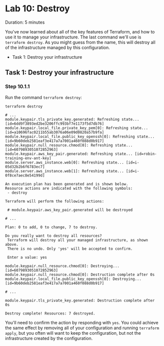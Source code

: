 # Lab 10: Destroy

Duration: 5 minutes

You've now learned about all of the key features of Terraform, and how to use it
to manage your infrastructure. The last command we'll use is `terraform
destroy`. As you might guess from the name, this will destroy all of the
infrastructure managed by this configuration.

- Task 1: Destroy your infrastructure

## Task 1: Destroy your infrastructure

### Step 10.1.1

Run the command `terraform destroy`:

```shell
terraform destroy
```

```text
# ...
module.keypair.tls_private_key.generated: Refreshing state... [id=6dd9f3893ed2be3206ffc993bf7e1173f5d7db76]
module.keypair.local_file.private_key_pem[0]: Refreshing state... [id=a10696fac0211b55ab3076a06e09d0820a57b9fa]
module.keypair.local_file.public_key_openssh[0]: Refreshing state... [id=9b60deb2581eaf3e417a7a7001a460f088d0b917]
module.keypair.null_resource.chmod[0]: Refreshing state... [id=6079893051072852963]
module.keypair.aws_key_pair.generated: Refreshing state... [id=robin-training-env-ant-key]
module.server.aws_instance.web[0]: Refreshing state... [id=i-05d32b2b6f6783ec7]
module.server.aws_instance.web[1]: Refreshing state... [id=i-0f8ce7aec8e54199d]

An execution plan has been generated and is shown below.
Resource actions are indicated with the following symbols:
 - destroy

Terraform will perform the following actions:

 # module.keypair.aws_key_pair.generated will be destroyed

# ...

Plan: 0 to add, 0 to change, 7 to destroy.

Do you really want to destroy all resources?
 Terraform will destroy all your managed infrastructure, as shown above.
 There is no undo. Only 'yes' will be accepted to confirm.

 Enter a value: yes

module.keypair.null_resource.chmod[0]: Destroying... [id=6079893051072852963]
module.keypair.null_resource.chmod[0]: Destruction complete after 0s
module.keypair.local_file.public_key_openssh[0]: Destroying... [id=9b60deb2581eaf3e417a7a7001a460f088d0b917]

# ...

module.keypair.tls_private_key.generated: Destruction complete after 0s

Destroy complete! Resources: 7 destroyed.
```

You'll need to confirm the action by responding with `yes`. You could achieve
the same effect by removing all of your configuration and running `terraform
apply`, but you often will want to keep the configuration, but not the
infrastructure created by the configuration.
